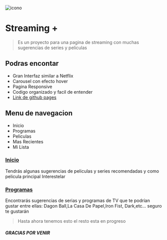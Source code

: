 ![icono](https://i.ibb.co/fdkyv00/icono.png "icono")
# Streaming +
>Es un proyecto para una pagina de streaming con muchas sugerencias de series y peliculas

## Podras encontar
- Gran Interfaz similar a Netflix
- Carousel con efecto hover
- Pagina Responsive
- Codigo organizado y facil de entender
- [Link de github pages](https://camilo821.github.io/Streaming/ "Link de github pages")

##  Menu de navegacion
- Inicio
- Programas
- Peliculas
- Mas Recientes
- Mi Lista
### [Inicio](https://camilo821.github.io/Streaming/ "Inicio")
Tendrás algunas sugerencias de peliculas y series recomendadas y como pelicula principal Interestelar
### [Programas](https://camilo821.github.io/Streaming/Programas.html "Programas")
Encontrarás sugerencias de serias y programas de TV que te podrían gustar entre ellas: Dagon Ball,La Casa De Papel,Iron Fist, Dark,etc... seguro te gustarán

>Hasta ahora tenemos esto el resto esta en progreso

##### GRACIAS POR VENIR